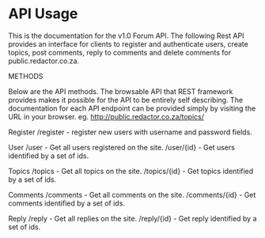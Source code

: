 
API Usage
==========

This is the documentation for the v1.0 Forum API. The following Rest API provides an interface for clients to register and authenticate users, create topics, post comments, reply to comments and delete comments for public.redactor.co.za.

METHODS

Below are the API methods. The browsable API that REST framework provides makes it possible for the API to be entirely self describing. The documentation for each API endpoint can be provided simply by visiting the URL in your browser. eg. http://public.redactor.co.za/topics/

Register
/register - register new users with username and password fields.

User
/user - Get all users registered on the site.
/user/{id} - Get users identified by a set of ids.

Topics
/topics - Get all topics on the site.
/topics/{id} - Get topics identified by a set of ids.

Comments
/comments - Get all comments on the site.
/comments/{id} - Get comments identified by a set of ids.

Reply
/reply - Get all replies on the site.
/reply/{id} - Get reply identified by a set of ids.
